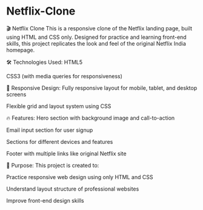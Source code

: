 # Netflix-Clone

🎬 Netflix Clone
This is a responsive clone of the Netflix landing page, built using HTML and CSS only.
Designed for practice and learning front-end skills, this project replicates the look and feel of the original Netflix India homepage.

🛠️ Technologies Used:
HTML5

CSS3 (with media queries for responsiveness)

📱 Responsive Design:
Fully responsive layout for mobile, tablet, and desktop screens

Flexible grid and layout system using CSS

🔥 Features:
Hero section with background image and call-to-action

Email input section for user signup

Sections for different devices and features

Footer with multiple links like original Netflix site

🎯 Purpose:
This project is created to:

Practice responsive web design using only HTML and CSS

Understand layout structure of professional websites

Improve front-end design skills

